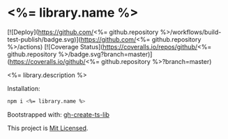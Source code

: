 # <%= library.name %>

[![Deploy](https://github.com/<%= github.repository %>/workflows/build-test-publish/badge.svg)](https://github.com/<%= github.repository %>/actions)
[![Coverage Status](https://coveralls.io/repos/github/<%= github.repository %>/badge.svg?branch=master)](https://coveralls.io/github/<%= github.repository %>?branch=master)

<%= library.description %>

<!-- TODO: add extended examples -->

Installation:

```sh
npm i <%= library.name %>
```

<!-- TODO: add usage examples -->

Bootstrapped with: [gh-create-ts-lib](https://github.com/glebbash/gh-create-ts-lib)

This project is [Mit Licensed](LICENSE).
